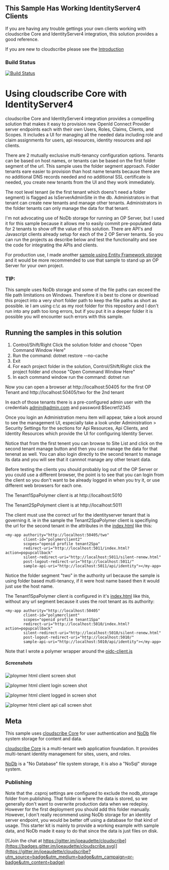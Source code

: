 ## This Sample Has Working IdentityServer4 Clients

If you are having any trouble gettings your own clients working with cloudscribe Core and IdentityServer4 integration, this solution provides a good reference.

If you are new to cloudscribe please see the [Introduction](https://www.cloudscribe.com/docs/introduction)

### Build Status

[![Build Status](https://travis-ci.org/cloudscribe/sample-idserver.svg?branch=master)](https://travis-ci.org/cloudscribe/sample-idserver) 


# Using cloudscribe Core with IdentityServer4

cloudscribe Core and IdentityServer4 integration provides a compelling solution that makes it easy to provision new OpenId Connect Provider server endpoints each with their own Users, Roles, Claims, Clients, and Scopes. It includes a UI for managing all the needed data including role and claim assignments for users, api resources, identity resources and api clients.

There are 2 mutually exclusive multi-tenancy configuration options. Tenants can be based on host names, or tenants can be based on the first folder segment of the url. This sample uses the folder segment approach. Folder tenants eare easier to provision than host name tenants because there are no additional DNS records needed and no additional SSL certificate is needed, you create new tenants from the UI and they work immediately.

The root level tenant (ie the first tenant which doens't need a folder segment) is flagged as IsServerAdminSite in the db. Administrators in that tenant can create new tenants and manage other tenants. Administrators in the folder tenants can only manage the data for that tenant.

I'm not advocating use of NoDb storage for running an OP Server, but I used it for this sample because it allows me to easily commit pre-populated data for 2 tenants to show off the value of this solution. There are API's and Javascript clients already setup for each of the 2 OP Server tenants. So you can run the projects as describe below and test the functionality and see the code for integrating the APIs and clients.

For production use, I made another [sample using Entity Framework storage](https://github.com/joeaudette/cloudscribe.StarterKits/tree/master/cloudscribe-idserver-ef) and it would be more recommended to use that sample to stand up an OP Server for your own project.

### TIP:

This sample uses NoDb storage and some of the file paths can exceed the file path limitations on Windows. Therefore it is best to clone or download this project into a very short folder path to keep the file paths as short as possible. ie I am using c:\c as my root folder for this repository and I don't run into any path too long errors, but if you put it in a deeper folder it is possible you will encounter such errors with this sample.

## Running the samples in this solution

1. Control/Shift/Right Click the solution folder and choose "Open Command Window Here"
2. Run the command: dotnet restore --no-cache
3. Exit
4. For each project folder in the solution, Control/Shift/Right click the project folder and choose "Open Command Window Here"
5. In each command window run the command: dotnet run

Now you can open a browser at http://localhost:50405 for the first OP Tenant and http://localhost:50405/two for the 2nd tenant

In each of those tenants there is a pre-configured admin user with the credentials admin@admin.com and password:$Secret12345

Once you login an Administration menu item will appear, take a look around to see the management UI, especially take a look under Administration > Security Settings for the sections for Api Resources, Api Clients, and Identity Resources which provide the UI for configuring Identity Server.

Notice that from the first tenent you can browse to Site List and click on the second tenant manage button and then you can manage the data for that tenenat as well.
You can also login directly to the second tenant to manage its data and you will see that it cannnot manage any other tenant data.

Before testing the clients you should probably log out of the OP Server or you could use a different browser, the point is to see that you can login from the client so you don't want to be already logged in when you try it, or use different web browsers for each one.

The Tenant1SpaPolymer client is at http://localhost:5010

The Tenant2SpPolyment client is at http://localhost:5011

The client must use the correct url for the identityserver tenant that is governing it. ie in the sample the Tenant2SpaPolymer client is specifiying the url for the second tenant in the attributes in the [index.html](https://github.com/joeaudette/cloudscribe.Samples/blob/master/cloudscribe-idserver-nodb/Tenant2SpaPolymer/wwwroot/index.html) like this:

    <my-app authority="http://localhost:50405/two"
            client-id="polymerclient2"
            scopes="openid profile tenant2Spa" 
            redirect-uri="http://localhost:5011/index.html?action=popupcallback"
            silent-redirect-uri="http://localhost:5011/silent-renew.html"
            post-logout-redirect-uri="http://localhost:5011/"
            sample-api-uri="http://localhost:5011/api/identity"></my-app>

Notice the folder segment "two" in the authority url because the sample is using folder based mutli-tenancy, if it were host name based then it would just use the host name.

The Tenant1SpaPolymer client is configured in it's [index.html](https://github.com/joeaudette/cloudscribe.Samples/blob/master/cloudscribe-idserver-nodb/Tenant1SpaPolymer/wwwroot/index.html) like this, without any url segment because it uses the root tenant as its authority:

    <my-app authority="http://localhost:50405"
            client-id="polymerclient"
            scopes="openid profile tenant1Spa" 
            redirect-uri="http://localhost:5010/index.html?action=popupcallback"
            silent-redirect-uri="http://localhost:5010/silent-renew.html"
            post-logout-redirect-uri="http://localhost:5010/"
            sample-api-uri="http://localhost:5010/api/identity"></my-app>

Note that I wrote a polymer wrapper around the [oidc-client.js](https://github.com/IdentityModel/oidc-client-js)


##### Screenshots

![ploymer html client screen shot](https://github.com/joeaudette/cloudscribe/raw/master/screenshots/polymer-html-client.png)

![ploymer html client login screen shot](https://github.com/joeaudette/cloudscribe/raw/master/screenshots/polymer-html-client-login.png)

![ploymer html client logged in screen shot](https://github.com/joeaudette/cloudscribe/raw/master/screenshots/polymer-html-client-logged-in.png)

![ploymer html client api call screen shot](https://github.com/joeaudette/cloudscribe/raw/master/screenshots/polymer-html-client-api.png)


## Meta

This sample uses [cloudscribe Core](https://github.com/joeaudette/cloudscribe) for user authentication and [NoDb](https://github.com/joeaudette/NoDb) file system storage for content and data. 

[cloudscribe Core](https://github.com/joeaudette/cloudscribe) is a multi-tenant web application foundation. It provides multi-tenant identity management for sites, users, and roles.

[NoDb](https://github.com/joeaudette/NoDb) is a "No Database" file system storage, it is also a "NoSql" storage system.


### Publishing

Note that the .csproj settings are configured to exclude the nodb_storage folder from publishing. That folder is where the data is stored, so we generally don't want to overwrite production data when we redeploy. However for the first deployment you should add this folder manually. However, I don't really recommend using NoDb storage for an identity server endpoint, you would be better off using a database for that kind of usage. This starter kit is mainly to provide a working example with sample data, and NoDb made it easy to do that since the data is just files on disk.

[![Join the chat at https://gitter.im/joeaudette/cloudscribe](https://badges.gitter.im/joeaudette/cloudscribe.svg)](https://gitter.im/joeaudette/cloudscribe?utm_source=badge&utm_medium=badge&utm_campaign=pr-badge&utm_content=badge)




